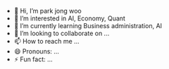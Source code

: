 - 👋 Hi, I’m park jong woo
- 👀 I’m interested in AI, Economy, Quant
- 🌱 I’m currently learning Business administration, AI
- 💞️ I’m looking to collaborate on ...
- 📫 How to reach me ...
- 😄 Pronouns: ...
- ⚡ Fun fact: ...

<!---
parkjongwoo0831/parkjongwoo0831 is a ✨ special ✨ repository because its `README.md` (this file) appears on your GitHub profile.
You can click the Preview link to take a look at your changes.
--->

